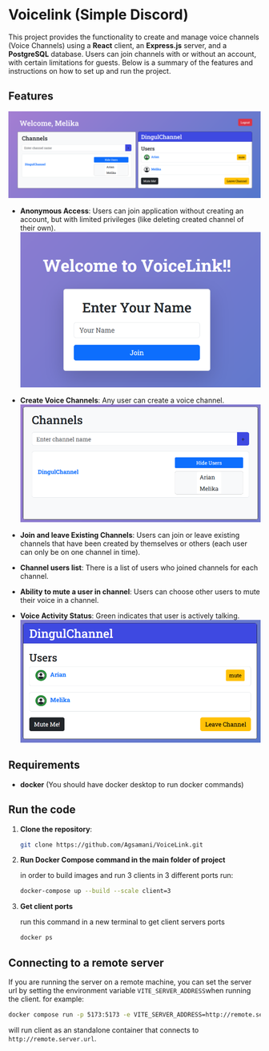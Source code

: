 # Voicelink (Simple Discord)

This project provides the functionality to create and manage voice channels (Voice Channels) using a **React** client, an **Express.js** server, and a **PostgreSQL** database. Users can join channels with or without an account, with certain limitations for guests. Below is a summary of the features and instructions on how to set up and run the project.

## Features
![alt text](image-3.png)

- **Anonymous Access**: Users can join application without creating an account, but with limited privileges (like deleting created channel of their own).
![alt text](image-4.png)

- **Create Voice Channels**: Any user can create a voice channel.
![alt text](image-2.png)
- **Join and leave Existing Channels**: Users can join or leave existing channels that have been created by themselves or others (each user can only be on one channel in time).

- **Channel users list**: There is a list of users who joined channels for each channel.

- **Ability to mute a user in channel**: Users can choose other users to mute their voice in a channel.

- **Voice Activity Status**:
  Green indicates that user is actively talking.
  ![alt text](image.png)


## Requirements

- **docker** (You should have docker desktop to run docker commands)

## Run the code

1. **Clone the repository**:
   ```bash 
   git clone https://github.com/Agsamani/VoiceLink.git
   ```
2. **Run Docker Compose command in the main folder of project**
    
    in order to build images and run 3 clients in 3 different ports run:
    ```bash
    docker-compose up --build --scale client=3
    ```
3. **Get client ports**

    run this command in a new terminal to get client servers ports
    ```bash
    docker ps
    ```
## Connecting to a remote server

  If you are running the server on a remote machine, you can set the server url by setting the environment variable ```VITE_SERVER_ADDRESS```when running the client. for example:
  ```bash
  docker compose run -p 5173:5173 -e VITE_SERVER_ADDRESS=http://remote.server.url client
  ```
  will run client as an standalone container that connects to ```http://remote.server.url```.